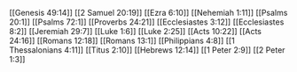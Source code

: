 [[Genesis 49:14]]
[[2 Samuel 20:19]]
[[Ezra 6:10]]
[[Nehemiah 1:11]]
[[Psalms 20:1]]
[[Psalms 72:1]]
[[Proverbs 24:21]]
[[Ecclesiastes 3:12]]
[[Ecclesiastes 8:2]]
[[Jeremiah 29:7]]
[[Luke 1:6]]
[[Luke 2:25]]
[[Acts 10:22]]
[[Acts 24:16]]
[[Romans 12:18]]
[[Romans 13:1]]
[[Philippians 4:8]]
[[1 Thessalonians 4:11]]
[[Titus 2:10]]
[[Hebrews 12:14]]
[[1 Peter 2:9]]
[[2 Peter 1:3]]
